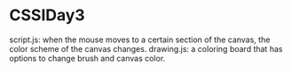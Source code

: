 # CSSIDay3
script.js: when the mouse moves to a certain section of the canvas, the color scheme of the canvas changes.
drawing.js: a coloring board that has options to change brush and canvas color.
